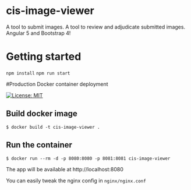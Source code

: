 
# cis-image-viewer

A tool to submit images. A tool to review and adjudicate submitted images. Angular 5 and Bootstrap 4!


# Getting started

```npm install```
```npm run start```

#Production Docker container deployment


[![License: MIT](https://img.shields.io/badge/License-MIT-blue.svg)](https://opensource.org/licenses/MIT)

## Build docker image

```
$ docker build -t cis-image-viewer . 
```

## Run the container

```
$ docker run --rm -d -p 8080:8080 -p 8081:8081 cis-image-viewer
```


The app will be available at http://localhost:8080

You can easily tweak the nginx config in ```nginx/nginx.conf```